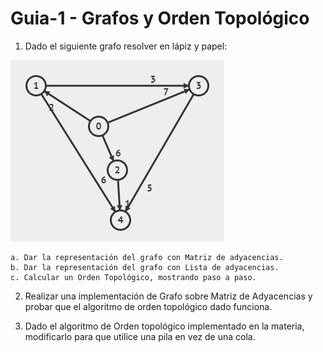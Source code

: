 # Guia-1 - Grafos y Orden Topológico

1. Dado el siguiente grafo resolver en lápiz y papel:

![Grafo 1][def]

    a. Dar la representación del grafo con Matriz de adyacencias.
    b. Dar la representación del grafo con Lista de adyacencias.
    c. Calcular un Orden Topológico, mostrando paso a paso.


2. Realizar una implementación de Grafo sobre Matriz de Adyacencias y probar que el algoritmo de orden topológico dado funciona.


3. Dado el algoritmo de Orden topológico implementado en la materia, modificarlo para que utilice una pila en vez de una cola.

[def]: imagenes/grafo1.png
